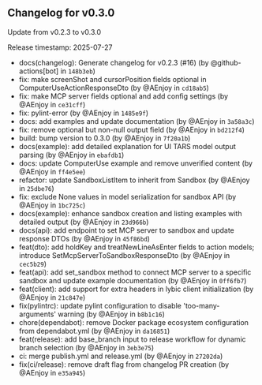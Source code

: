 ## Changelog for v0.3.0

Update from v0.2.3 to v0.3.0

Release timestamp: 2025-07-27

- docs(changelog): Generate changelog for v0.2.3 (#16) (by @github-actions[bot] in `148b3eb`) 
- fix: make screenShot and cursorPosition fields optional in ComputerUseActionResponseDto (by @AEnjoy in `cd18ab5`) 
- fix: make MCP server fields optional and add config settings (by @AEnjoy in `ce31cff`) 
- fix: pylint-error (by @AEnjoy in `1485e9f`) 
- docs: add examples and update documentation (by @AEnjoy in `3a58a3c`) 
- fix: remove optional but non-null output field (by @AEnjoy in `bd212f4`) 
- build: bump version to 0.3.0 (by @AEnjoy in `7f20a1b`) 
- docs(example): add detailed explanation for UI TARS model output parsing (by @AEnjoy in `ebafdb1`) 
- docs: update ComputerUse example and remove unverified content (by @AEnjoy in `ff4e5ee`) 
- refactor: update SandboxListItem to inherit from Sandbox (by @AEnjoy in `25dbe76`) 
- fix: exclude None values in model serialization for sandbox API (by @AEnjoy in `1bc725c`) 
- docs(example): enhance sandbox creation and listing examples with detailed output (by @AEnjoy in `23d966b`) 
- docs(api): add endpoint to set MCP server to sandbox and update response DTOs (by @AEnjoy in `45f86bd`) 
- feat(dto): add holdKey and treatNewLineAsEnter fields to action models; introduce SetMcpServerToSandboxResponseDto (by @AEnjoy in `cec5b29`) 
- feat(api): add set_sandbox method to connect MCP server to a specific sandbox and update example documentation (by @AEnjoy in `0ff6fb7`) 
- feat(client): add support for extra headers in lybic client initialization (by @AEnjoy in `21c847e`) 
- fix(pylintrc): update pylint configuration to disable 'too-many-arguments' warning (by @AEnjoy in `b8b1c16`) 
- chore(dependabot): remove Docker package ecosystem configuration from dependabot.yml (by @AEnjoy in `da16851`) 
- feat(release): add base_branch input to release workflow for dynamic branch selection (by @AEnjoy in `3eb3e75`) 
- ci: merge publish.yml and release.yml (by @AEnjoy in `27202da`) 
- fix(ci/release): remove draft flag from changelog PR creation (by @AEnjoy in `e35a945`) 
